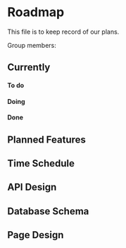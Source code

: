 # Roadmap

This file is to keep record of our plans.

Group members:


## Currently

#### To do

#### Doing

#### Done

## Planned Features

## Time Schedule

## API Design

## Database Schema

## Page Design
